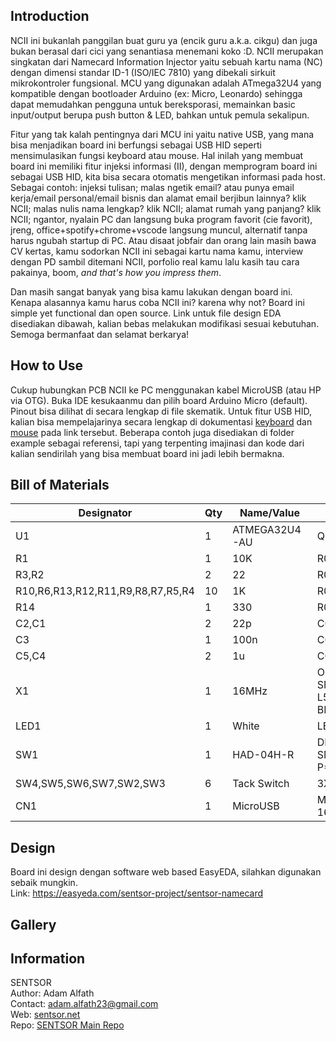 ## Introduction
NCII ini bukanlah panggilan buat guru ya (encik guru a.k.a. cikgu) dan juga bukan berasal dari cici yang senantiasa menemani koko :D. NCII merupakan singkatan dari Namecard Information Injector yaitu sebuah kartu nama (NC) dengan dimensi standar ID-1 (ISO/IEC 7810) yang dibekali sirkuit mikrokontroler fungsional. MCU yang digunakan adalah ATmega32U4 yang kompatible dengan bootloader Arduino (ex: Micro, Leonardo) sehingga dapat memudahkan pengguna untuk bereksporasi, memainkan basic input/output berupa push button & LED, bahkan untuk pemula sekalipun.  

Fitur yang tak kalah pentingnya dari MCU ini yaitu native USB, yang mana bisa menjadikan board ini berfungsi sebagai USB HID seperti mensimulasikan fungsi keyboard atau mouse. Hal inilah yang membuat board ini memiliki fitur injeksi informasi (II), dengan memprogram board ini sebagai USB HID, kita bisa secara otomatis mengetikan informasi pada host. Sebagai contoh: injeksi tulisan; malas ngetik email? atau punya email kerja/email personal/email bisnis dan alamat email berjibun lainnya? klik NCII; malas nulis nama lengkap? klik NCII; alamat rumah yang panjang? klik NCII; ngantor, nyalain PC dan langsung buka program favorit (cie favorit), jreng, office+spotify+chrome+vscode langsung muncul, alternatif tanpa harus ngubah startup di PC. Atau disaat jobfair dan orang lain masih bawa CV kertas, kamu sodorkan NCII ini sebagai kartu nama kamu, interview dengan PD sambil ditemani NCII, porfolio real kamu lalu kasih tau cara pakainya, boom, *and that's how you impress them*.  

Dan masih sangat banyak yang bisa kamu lakukan dengan board ini. Kenapa alasannya kamu harus coba NCII ini? karena why not? Board ini simple yet functional dan open source. Link untuk file design EDA disediakan dibawah, kalian bebas melakukan modifikasi sesuai kebutuhan. Semoga bermanfaat dan selamat berkarya!

## How to Use
Cukup hubungkan PCB NCII ke PC menggunakan kabel MicroUSB (atau HP via OTG). Buka IDE kesukaanmu dan pilih board Arduino Micro (default). Pinout bisa dilihat di secara lengkap di file skematik. Untuk fitur USB HID, kalian bisa mempelajarinya secara lengkap di dokumentasi [keyboard](https://www.arduino.cc/reference/en/language/functions/usb/keyboard/) dan [mouse](https://www.arduino.cc/reference/en/language/functions/usb/mouse/) pada link tersebut. Beberapa contoh juga disediakan di folder example sebagai referensi, tapi yang terpenting imajinasi dan kode dari kalian sendirilah yang bisa membuat board ini jadi lebih bermakna.

## Bill of Materials
|Designator|Qty|Name/Value	|Footprint|
|-|-|-|-|
|U1|1|ATMEGA32U4-AU|QFP-44|
|R1|1|10K|R0603|
|R3,R2|2|22	|R0603|
|R10,R6,R13,R12,R11,R9,R8,R7,R5,R4|10|1K|R0603|
|R14|1|330|R0603|
|C2,C1|2|22p|C0603
|C3|1|100n|C0603|
|C5,C4|2|1u|C0603|
|X1|1|16MHz|OSC-SMD_4P-L5.0-W3.2-BL|
|LED1|1|White|LED0603|
|SW1|1|HAD-04H-R|DIPSW-SMD_8P-P=2.54mm|
|SW4,SW5,SW6,SW7,SW2,SW3|6|Tack Switch|3X6X2.5_SMD|
|CN1|1|MicroUSB|MICRO-USB-16|

## Design

Board ini design dengan software web based EasyEDA, silahkan digunakan sebaik mungkin.  
Link: https://easyeda.com/sentsor-project/sentsor-namecard

## Gallery

## Information
SENTSOR  
Author: Adam Alfath  
Contact: adam.alfath23@gmail.com  
Web: [sentsor.net](http://www.sentsor.net)  
Repo: [SENTSOR Main Repo](http://github.com/adamalfath/sentsor)
